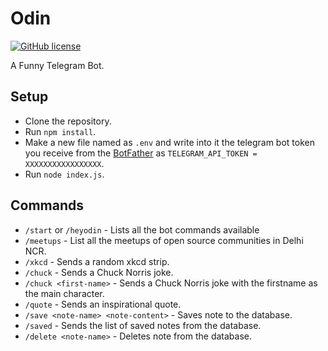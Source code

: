 # Odin

[![GitHub license](https://img.shields.io/github/license/jenkinsci/plugin-pom)](/LICENSE)

A Funny Telegram Bot.

## Setup

- Clone the repository.
- Run `npm install`.
- Make a new file named as `.env` and write into it the telegram bot token you receive from the [BotFather](https://t.me/BotFather) as `TELEGRAM_API_TOKEN = XXXXXXXXXXXXXXXXX`.
- Run `node index.js`.

## Commands

- `/start` or `/heyodin` - Lists all the bot commands available
- `/meetups` - List all the meetups of open source communities in Delhi NCR.
- `/xkcd` - Sends a random xkcd strip.
- `/chuck` - Sends a Chuck Norris joke.
- `/chuck <first-name>` - Sends a Chuck Norris joke with the firstname as the main character.
- `/quote` - Sends an inspirational quote.
- `/save <note-name> <note-content>` - Saves note to the database.
- `/saved` - Sends the list of saved notes from the database.
- `/delete <note-name>` - Deletes note from the database.
